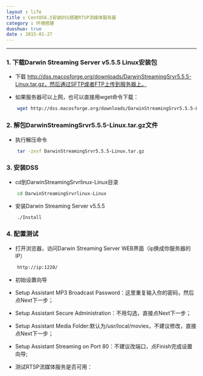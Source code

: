 ```yaml
---
layout : life
title : CentOS6.5安装DSS搭建RTSP流媒体服务器
category : 环境搭建
duoshuo: true
date : 2015-01-27
---
```


<!-- more -->

******

### 1. 下载Darwin Streaming Server v5.5.5 Linux安装包

* 下载 http://dss.macosforge.org/downloads/DarwinStreamingSrvr5.5.5-Linux.tar.gz，然后通过SFTP或者FTP上传到服务器上。

* 如果服务器可以上网，也可以直接用wget命令下载：

```sh
	wget http://dss.macosforge.org/downloads/DarwinStreamingSrvr5.5.5-Linux.tar.gz
```

### 2. 解包DarwinStreamingSrvr5.5.5-Linux.tar.gz文件

* 执行解压命令

```sh
	tar -zxvf DarwinStreamingSrvr5.5.5-Linux.tar.gz
```

### 3. 安装DSS

* cd到DarwinStreamingSrvrlinux-Linux目录

```sh
	cd DarwinStreamingSrvrlinux-Linux
```

* 安装Darwin Streaming Server v5.5.5

```sh
	./Install
```

### 4. 配置测试

* 打开浏览器，访问Darwin Streaming Server WEB界面（ip换成你服务器的IP）

```html
	http://ip:1220/
```

* 初始设置向导
 * Setup Assistant MP3 Broadcast Password：这里重复输入你的密码，然后点Next下一步；
 * Setup Assistant Secure Administration：不用勾选，直接点Next下一步；
 * Setup Assistant Media Folder:默认为/usr/local/movies，不建议修改，直接点Next下一步；
 * Setup Assistant Streaming on Port 80：不建议改端口，点Finish完成设置向导;

* 测试RTSP流媒体服务是否可用：
